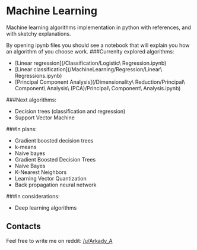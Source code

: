 # Machine Learning
Machine learning algorithms implementation in python with references, and with sketchy explanations. 

By opening ipynb files you should see a notebook that will explain you how an algorithm of you choose work.
###Currenlty explored algorithms: 
* [Linear regression](/Classification/Logistic\ Regression.ipynb)
* [Linear classification](/MachineLearning/Regression/Linear\ Regressions.ipynb)
* [Principal Component Analysis](/Dimensionality\ Reduction/Principal\ Component\ Analysis\ \(PCA\)/Principal\ Component\ Analysis.ipynb)

###Next algorithms: 
* Decision trees (classification and regression)
* Support Vector Machine

###In plans:
* Gradient boosted decision trees
* k-means
* Naive bayes
* Gradient Boosted Decision Trees
* Naive Bayes
* K-Nearest Neighbors
* Learning Vector Quantization
* Back propagation neural network

###In considerations:
* Deep learning algorithms


## Contacts

Feel free to write me on reddit: [/u/Arkady_A](https://www.reddit.com/user/Arkady_A)

